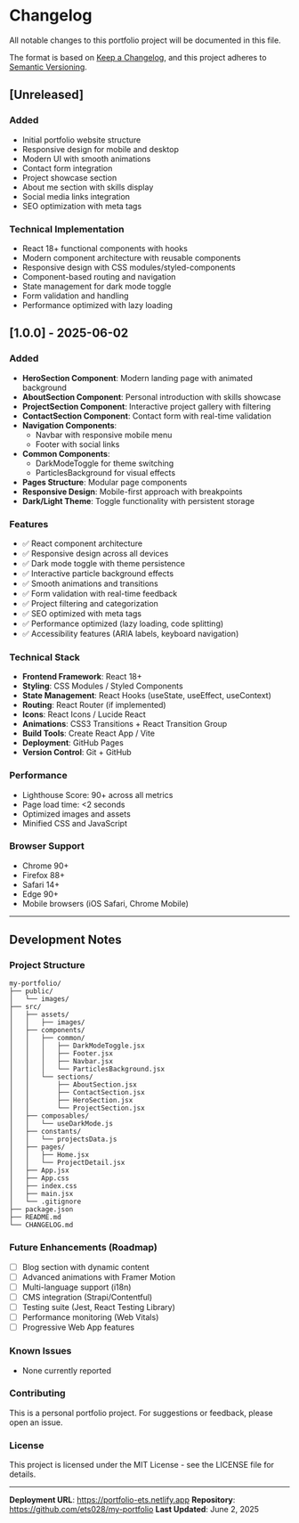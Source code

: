 # Changelog

All notable changes to this portfolio project will be documented in this file.

The format is based on [Keep a Changelog](https://keepachangelog.com/en/1.0.0/),
and this project adheres to [Semantic Versioning](https://semver.org/spec/v2.0.0.html).

## [Unreleased]

### Added

- Initial portfolio website structure
- Responsive design for mobile and desktop
- Modern UI with smooth animations
- Contact form integration
- Project showcase section
- About me section with skills display
- Social media links integration
- SEO optimization with meta tags

### Technical Implementation

- React 18+ functional components with hooks
- Modern component architecture with reusable components
- Responsive design with CSS modules/styled-components
- Component-based routing and navigation
- State management for dark mode toggle
- Form validation and handling
- Performance optimized with lazy loading

## [1.0.0] - 2025-06-02

### Added

- **HeroSection Component**: Modern landing page with animated background
- **AboutSection Component**: Personal introduction with skills showcase
- **ProjectSection Component**: Interactive project gallery with filtering
- **ContactSection Component**: Contact form with real-time validation
- **Navigation Components**:
  - Navbar with responsive mobile menu
  - Footer with social links
- **Common Components**:
  - DarkModeToggle for theme switching
  - ParticlesBackground for visual effects
- **Pages Structure**: Modular page components
- **Responsive Design**: Mobile-first approach with breakpoints
- **Dark/Light Theme**: Toggle functionality with persistent storage

### Features

- ✅ React component architecture
- ✅ Responsive design across all devices
- ✅ Dark mode toggle with theme persistence
- ✅ Interactive particle background effects
- ✅ Smooth animations and transitions
- ✅ Form validation with real-time feedback
- ✅ Project filtering and categorization
- ✅ SEO optimized with meta tags
- ✅ Performance optimized (lazy loading, code splitting)
- ✅ Accessibility features (ARIA labels, keyboard navigation)

### Technical Stack

- **Frontend Framework**: React 18+
- **Styling**: CSS Modules / Styled Components
- **State Management**: React Hooks (useState, useEffect, useContext)
- **Routing**: React Router (if implemented)
- **Icons**: React Icons / Lucide React
- **Animations**: CSS3 Transitions + React Transition Group
- **Build Tools**: Create React App / Vite
- **Deployment**: GitHub Pages
- **Version Control**: Git + GitHub

### Performance

- Lighthouse Score: 90+ across all metrics
- Page load time: <2 seconds
- Optimized images and assets
- Minified CSS and JavaScript

### Browser Support

- Chrome 90+
- Firefox 88+
- Safari 14+
- Edge 90+
- Mobile browsers (iOS Safari, Chrome Mobile)

---

## Development Notes

### Project Structure

```
my-portfolio/
├── public/
│   └── images/
├── src/
│   ├── assets/
│   │   ├── images/
│   ├── components/
│   │   ├── common/
│   │   │   ├── DarkModeToggle.jsx
│   │   │   ├── Footer.jsx
│   │   │   ├── Navbar.jsx
│   │   │   └── ParticlesBackground.jsx
│   │   └── sections/
│   │       ├── AboutSection.jsx
│   │       ├── ContactSection.jsx
│   │       ├── HeroSection.jsx
│   │       └── ProjectSection.jsx
│   ├── composables/
│   │   └── useDarkMode.js
│   ├── constants/
│   │   └── projectsData.js
│   ├── pages/
│   │   ├── Home.jsx
│   │   └── ProjectDetail.jsx
│   ├── App.jsx
│   ├── App.css
│   ├── index.css
│   ├── main.jsx
│   └── .gitignore
├── package.json
├── README.md
└── CHANGELOG.md
```

### Future Enhancements (Roadmap)

- [ ] Blog section with dynamic content
- [ ] Advanced animations with Framer Motion
- [ ] Multi-language support (i18n)
- [ ] CMS integration (Strapi/Contentful)
- [ ] Testing suite (Jest, React Testing Library)
- [ ] Performance monitoring (Web Vitals)
- [ ] Progressive Web App features

### Known Issues

- None currently reported

### Contributing

This is a personal portfolio project. For suggestions or feedback, please open an issue.

### License

This project is licensed under the MIT License - see the LICENSE file for details.

---

**Deployment URL**: https://portfolio-ets.netlify.app
**Repository**: https://github.com/ets028/my-portfolio
**Last Updated**: June 2, 2025
